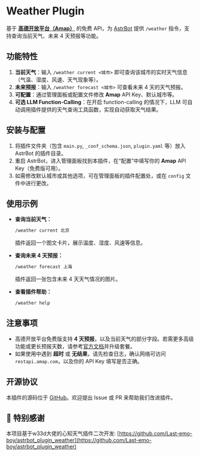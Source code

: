 # Weather Plugin

基于 [**高德开放平台（Amap）**](https://lbs.amap.com/) 的免费 API，为 [AstrBot](https://github.com/Soulter/AstrBot) 提供 `/weather` 指令，支持查询当前天气、未来 4 天预报等功能。

## 功能特性

1. **当前天气**：输入 `/weather current <城市>` 即可查询该城市的实时天气信息（气温、湿度、风速、天气现象等）。  
2. **未来预报**：输入 `/weather forecast <城市>` 可查看未来 4 天的天气预报。  
3. **可配置**：通过管理面板或配置文件修改 **Amap** API Key、默认城市等。  
4. **可选 LLM Function-Calling**：在开启 function-calling 的情况下，LLM 可自动调用插件提供的天气查询工具函数，实现自动获取天气结果。

## 安装与配置

1. 将插件文件夹（包含 `main.py`, `_conf_schema.json`, `plugin.yaml` 等）放入 AstrBot 的插件目录。  
2. 重启 AstrBot，进入管理面板找到本插件，在“配置”中填写你的 **Amap** API Key（免费版可用）。  
3. 如需修改默认城市或其他选项，可在管理面板的插件配置处，或在 `config` 文件中进行更改。

## 使用示例

- **查询当前天气：**
  ```bash
  /weather current 北京
  ```
  插件返回一个图文卡片，展示温度、湿度、风速等信息。

- **查询未来 4 天预报：**
  ```bash
  /weather forecast 上海
  ```
  插件返回一张包含未来 4 天天气情况的图片。

- **查看插件帮助：**
  ```bash
  /weather help
  ```

## 注意事项

- 高德开放平台免费版支持 **4 天预报**，以及当前天气的部分字段。若需更多高级功能或更长预报天数，请参考[官方文档](https://lbs.amap.com/)并升级套餐。  
- 如果使用中遇到 **超时** 或 **无结果**，请先检查日志，确认网络可访问 `restapi.amap.com`，以及你的 API Key 填写是否正确。

## 开源协议

本插件的源码位于 [GitHub](https://github.com/BB0813/astrbot_plugin_weather-Amap)。欢迎提出 Issue 或 PR 来帮助我们改进插件。

## 🤝 特别感谢

本项目基于w33d大佬的心知天气插件二次开发: [https://github.com/Last-emo-boy/astrbot_plugin_weather](https://github.com/Last-emo-boy/astrbot_plugin_weather)
